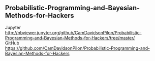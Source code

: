 

## Probabilistic-Programming-and-Bayesian-Methods-for-Hackers  
Jupyter  
http://nbviewer.jupyter.org/github/CamDavidsonPilon/Probabilistic-Programming-and-Bayesian-Methods-for-Hackers/tree/master/  
GitHub  
https://github.com/CamDavidsonPilon/Probabilistic-Programming-and-Bayesian-Methods-for-Hackers  
